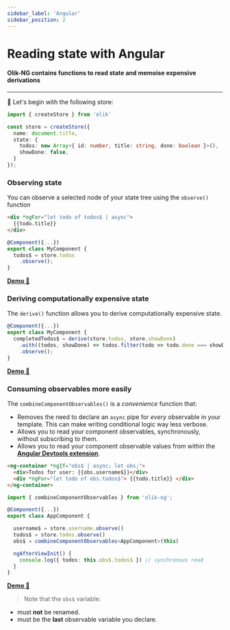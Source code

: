 ```yaml
---
sidebar_label: 'Angular'
sidebar_position: 2
---
```


# Reading state with Angular

#### Olik-NG contains functions to read state and memoise expensive derivations  

---

🥚 Let's begin with the following store:
```ts
import { createStore } from 'olik'

const store = createStore({
  name: document.title,
  state: {
    todos: new Array<{ id: number, title: string, done: boolean }>(),
    showDone: false,
  }
});
```

### Observing state
You can observe a selected node of your state tree using the `observe()` function
```html
<div *ngFor="let todo of todos$ | async">
  {{todo.title}}
</div>
```
```ts
@Component({...})
export class MyComponent {
  todos$ = store.todos
    .observe();
}
```
[**Demo 🥚**](https://codesandbox.io/s/olik-ng-read-iwyd3?file=/src/app/app.component.ts)

### Deriving computationally expensive state
The `derive()` function allows you to derive computationally expensive state.
```ts
@Component({...})
export class MyComponent {
  completedTodos$ = derive(store.todos, store.showDone)
    .with((todos, showDone) => todos.filter(todo => todo.done === showDone))
    .observe();
}
```
[**Demo 🥚**](https://codesandbox.io/s/olik-ng-memoise-supgo?file=/src/app/app.component.ts)

### Consuming observables more easily
The `combineComponentObservables()` is a *convenience* function that:
* Removes the need to declare an `async` pipe for *every* observable in your template. This can make writing conditional logic way less verbose.
* Allows you to read your component observables, synchronously, without subscribing to them.  
* Allows you to read your component observable values from within the [**Angular Devtools extension**](https://angular.io/guide/devtools).

```html {1}
<ng-container *ngIf="obs$ | async; let obs;">
  <div>Todos for user: {{obs.username$}}</div>
  <div *ngFor="let todo of obs.todos$"> {{todo.title}} </div>
</ng-container>
```
```ts {8,11}
import { combineComponentObservables } from 'olik-ng';

@Component({...})
export class AppComponent {

  username$ = store.username.observe()
  todos$ = store.todos.observe()
  obs$ = combineComponentObservables<AppComponent>(this)

  ngAfterViewInit() {
    console.log({ todos: this.obs$.todos$ }) // synchronous read
  }
}
```
[**Demo 🥚**](https://codesandbox.io/s/olik-ng-combinecomponentobservables-trh42?file=/src/app/app.component.ts)

> Note that the `obs$` variable:
* must **not** be renamed.
* must be the **last** observable variable you declare.